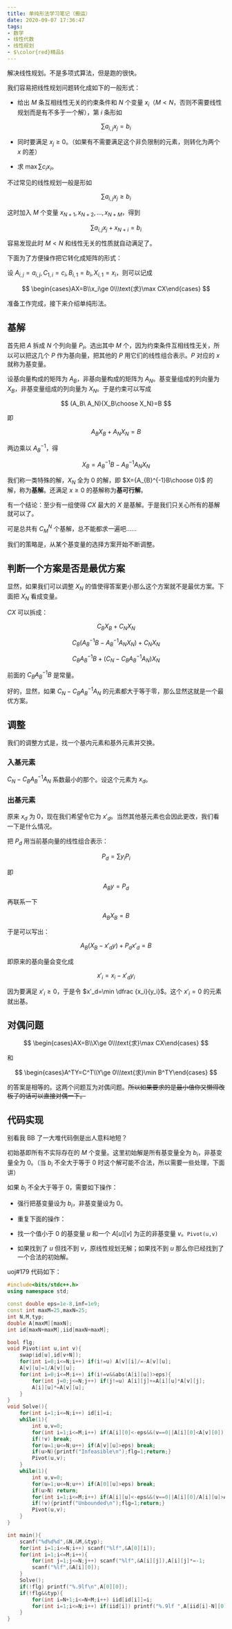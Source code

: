 ```yaml
---
title: 单纯形法学习笔记（搬运）
date: 2020-09-07 17:36:47
tags:
- 数学
- 线性代数
- 线性规划
- $\color{red}精品$
---
```


解决线性规划。不是多项式算法，但是跑的很快。

<!--more-->

我们容易把线性规划问题转化成如下的一般形式：

- 给出 $M$ 条互相线性无关的约束条件和 $N$ 个变量 $x_i$（$M<N$，否则不需要线性规划而是有不多于一个解），第 $i$ 条形如

$$
\sum a_{i,j}x_j=b_i
$$

- 同时要满足 $x_j\ge 0$。（如果有不需要满足这个非负限制的元素，则转化为两个 $x$ 的差）

- 求 $\max \sum c_ix_i$。

不过常见的线性规划一般是形如

$$
\sum a_{i,j}x_j\ge b_i
$$

这时加入 $M$ 个变量 $x_{N+1},x_{N+2},...,x_{N+M}$，得到

$$
\sum a_{i,j}x_j+x_{N+i}= b_i
$$

容易发现此时 $M<N$ 和线性无关的性质就自动满足了。

下面为了方便操作把它转化成矩阵的形式：

设 $A_{i,j}=a_{i,j},C_{1,i}=c_i,B_{i,1}=b_i,X_{i,1}=x_i$，则可以记成

$$
\begin{cases}AX=B\\x_i\ge 0\\\text{求}\max CX\end{cases}
$$

准备工作完成，接下来介绍单纯形法。

## 基解

首先把 $A$ 拆成 $N$ 个列向量 $P_i$。选出其中 $M$ 个，因为约束条件互相线性无关，所以可以把这几个 $P$ 作为基向量，把其他的 $P$ 用它们的线性组合表示。$P$ 对应的 $x$ 就称为基变量。

设基向量构成的矩阵为 $A_B$，非基向量构成的矩阵为 $A_N$。基变量组成的列向量为 $X_B$，非基变量组成的列向量为 $X_N$。于是约束可以写成

$$
(A_B\ A_N){X_B\choose X_N}=B
$$

即

$$
A_BX_B+A_NX_N=B
$$

两边乘以 $A_B^{-1}$，得

$$
X_B=A_{B}^{-1}B-A_{B}^{-1}A_NX_N
$$

我们称一类特殊的解，$X_{N}$ 全为 $0$ 的解，即 $X={A_{B}^{-1}B\choose 0}$ 的解，称为**基解**。还满足 $x\ge 0$ 的基解称为**基可行解**。

有一个结论：至少有一组使得 $CX$ 最大的 $X$ 是基解。于是我们只关心所有的基解就可以了。 

可是总共有 $C_{M}^{N}$ 个基解，总不能都求一遍吧……

我们的策略是，从某个基变量的选择方案开始不断调整。

## 判断一个方案是否是最优方案

显然，如果我们可以调整 $X_N$ 的值使得答案更小那么这个方案就不是最优方案。下面把 $X_N$ 看成变量。

$CX$ 可以拆成：

$$
C_BX_B+C_NX_N
$$

$$
C_B(A_{B}^{-1}B-A_{B}^{-1}A_NX_N)+C_NX_N
$$

$$
C_BA^{-1}_BB+(C_N-C_BA_B^{-1}A_N)X_N
$$

前面的 $C_BA_B^{-1}B$ 是常量。

好的，显然，如果 $C_N-C_BA_B^{-1}A_N$ 的元素都大于等于零，那么显然这就是一个最优方案。

## 调整

我们的调整方式是，找一个基内元素和基外元素并交换。

### 入基元素

$C_N-C_BA_B^{-1}A_N$ 系数最小的那个。设这个元素为 $x_d$。

### 出基元素

原来 $x_d$ 为 0，现在我们希望令它为 $x'_d$。当然其他基元素也会因此更改，我们看一下是什么情况。

把 $P_d$ 用当前基向量的线性组合表示：

$$
P_d=\sum y_iP_i
$$

即

$$
A_By=P_d
$$

再联系一下

$$
A_BX_B=B
$$

于是可以写出：

$$
A_B(X_B-x'_dy)+P_dx'_d=B
$$

即原来的基向量会变化成

$$
x'_i=x_i-x'_dy_i
$$

因为要满足 $x'_i\ge 0$，于是令 $x'_d=\min \dfrac {x_i}{y_i}$。这个 $x'_i=0$ 的元素就出基。

## 对偶问题

$$
\begin{cases}AX=B\\X\ge 0\\\text{求}\max CX\end{cases}
$$

和

$$
\begin{cases}A^TY=C^T\\Y\ge 0\\\text{求}\min B^TY\end{cases}
$$

的答案是相等的。这两个问题互为对偶问题。~~所以如果要求的是最小值你又懒得改板子的话可以直接对偶一下。~~

## 代码实现

别看我 BB 了一大堆代码倒是出人意料地短？

初始基即所有不实际存在的 $M$ 个变量。这里初始解是所有基变量全为 $b_i$，非基变量全为 0。（当 $b_i$ 不全大于等于 0 时这个解可能不合法，所以需要一些处理，下面讲）

如果 $b_i$ 不全大于等于 0，需要如下操作：

- 强行把基变量设为 $b_i$，非基变量设为 $0$。

- 重复下面的操作：

- 找一个值小于 0 的基变量 $u$ 和一个 $A[u][v]$ 为正的非基变量 $v$。``Pivot(u,v)`` 

- 如果找到了 $u$ 但找不到 $v$，原线性规划无解；如果找不到 $u$ 那么你已经找到了一个合法的初始解。

uoj\#179 代码如下：

```cpp
#include<bits/stdc++.h>
using namespace std;

const double eps=1e-8,inf=1e9;
const int maxM=25,maxN=25;
int N,M,typ;
double A[maxM][maxN];
int id[maxN+maxM],iid[maxN+maxM];

bool flg;
void Pivot(int u,int v){
	swap(id[u],id[v+N]);
    for(int i=0;i<=N;i++) if(i!=u) A[v][i]/=-A[v][u];
    A[v][u]=1/A[v][u];
    for(int i=0;i<=M;i++) if(i!=v&&abs(A[i][u])>eps){
        for(int j=0;j<=N;j++) if(j!=u) A[i][j]+=A[i][u]*A[v][j];
        A[i][u]*=A[v][u];
    } 
}
void Solve(){
	for(int i=1;i<=N;i++) id[i]=i;
    while(1){
        int u,v=0;
        for(int i=1;i<=M;i++) if(A[i][0]<-eps&&(v==0||A[i][0]<A[v][0])) v=i;
        if(!v) break;
        for(u=1;u<=N;u++) if(A[v][u]>eps) break;
        if(u>N){printf("Infeasible\n");flg=1;return;}
        Pivot(u,v);
    }
    while(1){
        int u,v=0;
        for(u=1;u<=N;u++) if(A[0][u]>eps) break;
		if(u>N) return; 
        for(int i=1;i<=M;i++) if(A[i][u]<-eps&&(v==0||A[i][0]/A[i][u]>A[v][0]/A[v][u])) v=i;
        if(!v){printf("Unbounded\n");flg=1;return;}
        Pivot(u,v);
    }
}

int main(){
	scanf("%d%d%d",&N,&M,&typ);
	for(int i=1;i<=N;i++) scanf("%lf",&A[0][i]);
	for(int i=1;i<=M;i++){
		for(int j=1;j<=N;j++) scanf("%lf",&A[i][j]),A[i][j]*=-1;
		scanf("%lf",&A[i][0]);
	}
	Solve();
	if(!flg) printf("%.9lf\n",A[0][0]);
	if(!flg&&typ){
		for(int i=N+1;i<=N+M;i++) iid[id[i]]=i;
		for(int i=1;i<=N;i++) if(iid[i]) printf("%.9lf ",A[iid[i]-N][0]);else printf("0.000000000 ");
	}
} 
```
